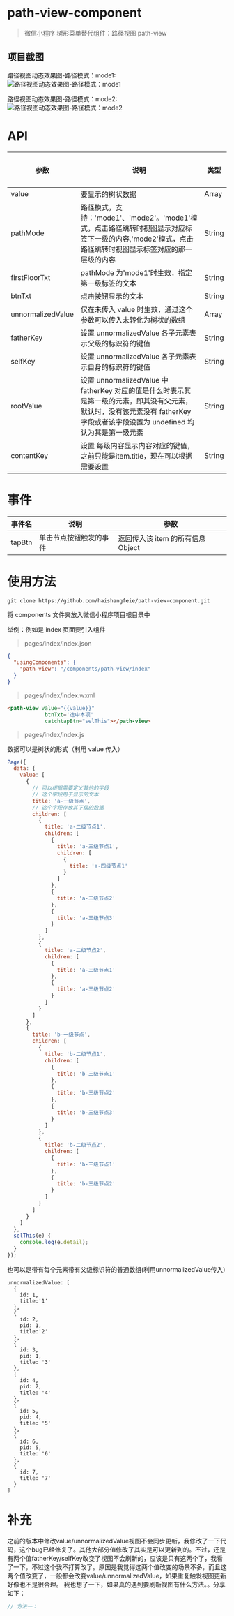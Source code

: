 # path-view-component

> 微信小程序 树形菜单替代组件：路径视图 path-view

## 项目截图

路径视图动态效果图-路径模式：mode1:
![路径视图动态效果图-路径模式：mode1](https://github.com/haishangfeie/path-view-component/blob/master/static/1.gif?raw=true)

路径视图动态效果图-路径模式：mode2:
![路径视图动态效果图-路径模式：mode2](https://github.com/haishangfeie/path-view-component/blob/master/static/2.gif?raw=true)

# API

| 参数              | 说明                                                                                                                                                                                                                                                         | 类型   | 可选值 | 默认值    |
| ----------------- | ------------------------------------------------------------------------------------------------------------------------------------------------------------------------------------------------------------------------------------------------------------ | ------ | ------ | --------- |
| value             | 要显示的树状数据                                                                                                                                                                                                                                             | Array  | Y      | []        |
| pathMode          | 路径模式，支持：'mode1'、'mode2'。'mode1'模式，点击路径跳转时视图显示对应标签下一级的内容,'mode2'模式，点击路径跳转时视图显示标签对应的那一层级的内容                                                                                                        | String | Y      | mode1     |
| firstFloorTxt     | pathMode 为'mode1'时生效，指定第一级标签的文本                                                                                                                                                                                                              | String | Y      | 第一级    |
| btnTxt            | 点击按钮显示的文本                                                                                                                                                                                                                                           | String | Y      | 选择      |
| unnormalizedValue | 仅在未传入 value 时生效，通过这个参数可以传入未转化为树状的数组                                                                                                                                                                                              | Array  | Y      | []        |
| fatherKey         | 设置 unnormalizedValue 各子元素表示父级的标识符的键值                                                                                                                                                                                                        | String | Y      | pid       |
| selfKey           | 设置 unnormalizedValue 各子元素表示自身的标识符的键值                                                                                                                                                                                                        | String | Y      | id        |
| rootValue         | 设置 unnormalizedValue 中 fatherKey 对应的值是什么时表示其是第一级的元素，即其没有父元素，默认时，没有该元素没有 fatherKey 字段或者该字段设置为 undefined 均认为其是第一级元素 | String | Y      | null |
| contentKey         | 设置 每级内容显示内容对应的键值，之前只能是item.title，现在可以根据需要设置 | String | Y      | title |

# 事件

| 事件名 | 说明                   | 参数                              |
| ------ | ---------------------- | --------------------------------- |
| tapBtn | 单击节点按钮触发的事件 | 返回传入该 item 的所有信息 Object |

# 使用方法

```
git clone https://github.com/haishangfeie/path-view-component.git
```

将 components 文件夹放入微信小程序项目根目录中

举例：例如是 index 页面要引入组件

> pages/index/index.json

```json
{
  "usingComponents": {
    "path-view": "/components/path-view/index"
  }
}
```

> pages/index/index.wxml

```html
<path-view value="{{value}}"
            btnTxt='选中本项'
            catchtapBtn="selThis"></path-view>
```

> pages/index/index.js

数据可以是树状的形式（利用 value 传入）

```js
Page({
  data: {
    value: [
      {
        // 可以根据需要定义其他的字段
        // 这个字段用于显示的文本
        title: 'a-一级节点',
        // 这个字段存放其下级的数据
        children: [
          {
            title: 'a-二级节点1',
            children: [
              {
                title: 'a-三级节点1',
                children: [
                  {
                    title: 'a-四级节点1'
                  }
                ]
              },
              {
                title: 'a-三级节点2'
              },
              {
                title: 'a-三级节点3'
              }
            ]
          },
          {
            title: 'a-二级节点2',
            children: [
              {
                title: 'a-三级节点1'
              },
              {
                title: 'a-三级节点2'
              }
            ]
          }
        ]
      },
      {
        title: 'b-一级节点',
        children: [
          {
            title: 'b-二级节点1',
            children: [
              {
                title: 'b-三级节点1'
              },
              {
                title: 'b-三级节点2'
              },
              {
                title: 'b-三级节点3'
              }
            ]
          },
          {
            title: 'b-二级节点2',
            children: [
              {
                title: 'b-三级节点1'
              },
              {
                title: 'b-三级节点2'
              }
            ]
          }
        ]
      }
    ]
  },
  selThis(e) {
    console.log(e.detail);
  }
});
```

也可以是带有每个元素带有父级标识符的普通数组(利用unnormalizedValue传入)

```
unnormalizedValue: [
  {
    id: 1,
    title:'1'
  },
  {
    id: 2,
    pid: 1,
    title:'2'
  },
  {
    id: 3,
    pid: 1,
    title: '3'
  },
  {
    id: 4,
    pid: 2,
    title: '4'
  },
  {
    id: 5,
    pid: 4,
    title: '5'
  },
  {
    id: 6,
    pid: 5,
    title: '6'
  },
  {
    id: 7,
    title: '7'
  }
]
```

# 补充
之前的版本中修改value/unnormalizedValue视图不会同步更新，我修改了一下代码，这个bug已经修复了。其他大部分值修改了其实是可以更新到的。不过，还是有两个值fatherKey/selfKey改变了视图不会刷新的，应该是只有这两个了，我看了一下，不过这个我不打算改了。原因是我觉得这两个值改变的场景不多，而且这两个值改变了，一般都会改变value/unnormalizedValue，如果重复触发视图更新好像也不是很合理。
我也想了一下，如果真的遇到要刷新视图有什么方法。。分享如下：
```js
// 方法一：


```